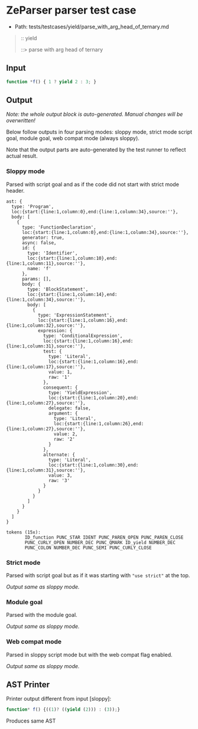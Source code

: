 # ZeParser parser test case

- Path: tests/testcases/yield/parse_with_arg_head_of_ternary.md

> :: yield
>
> ::> parse with arg head of ternary

## Input

`````js
function *f() { 1 ? yield 2 : 3; }
`````

## Output

_Note: the whole output block is auto-generated. Manual changes will be overwritten!_

Below follow outputs in four parsing modes: sloppy mode, strict mode script goal, module goal, web compat mode (always sloppy).

Note that the output parts are auto-generated by the test runner to reflect actual result.

### Sloppy mode

Parsed with script goal and as if the code did not start with strict mode header.

`````
ast: {
  type: 'Program',
  loc:{start:{line:1,column:0},end:{line:1,column:34},source:''},
  body: [
    {
      type: 'FunctionDeclaration',
      loc:{start:{line:1,column:0},end:{line:1,column:34},source:''},
      generator: true,
      async: false,
      id: {
        type: 'Identifier',
        loc:{start:{line:1,column:10},end:{line:1,column:11},source:''},
        name: 'f'
      },
      params: [],
      body: {
        type: 'BlockStatement',
        loc:{start:{line:1,column:14},end:{line:1,column:34},source:''},
        body: [
          {
            type: 'ExpressionStatement',
            loc:{start:{line:1,column:16},end:{line:1,column:32},source:''},
            expression: {
              type: 'ConditionalExpression',
              loc:{start:{line:1,column:16},end:{line:1,column:31},source:''},
              test: {
                type: 'Literal',
                loc:{start:{line:1,column:16},end:{line:1,column:17},source:''},
                value: 1,
                raw: '1'
              },
              consequent: {
                type: 'YieldExpression',
                loc:{start:{line:1,column:20},end:{line:1,column:27},source:''},
                delegate: false,
                argument: {
                  type: 'Literal',
                  loc:{start:{line:1,column:26},end:{line:1,column:27},source:''},
                  value: 2,
                  raw: '2'
                }
              },
              alternate: {
                type: 'Literal',
                loc:{start:{line:1,column:30},end:{line:1,column:31},source:''},
                value: 3,
                raw: '3'
              }
            }
          }
        ]
      }
    }
  ]
}

tokens (15x):
       ID_function PUNC_STAR IDENT PUNC_PAREN_OPEN PUNC_PAREN_CLOSE
       PUNC_CURLY_OPEN NUMBER_DEC PUNC_QMARK ID_yield NUMBER_DEC
       PUNC_COLON NUMBER_DEC PUNC_SEMI PUNC_CURLY_CLOSE
`````

### Strict mode

Parsed with script goal but as if it was starting with `"use strict"` at the top.

_Output same as sloppy mode._

### Module goal

Parsed with the module goal.

_Output same as sloppy mode._

### Web compat mode

Parsed in sloppy script mode but with the web compat flag enabled.

_Output same as sloppy mode._

## AST Printer

Printer output different from input [sloppy]:

````js
function* f() {((1)? ((yield (2))) : (3));}
````

Produces same AST
